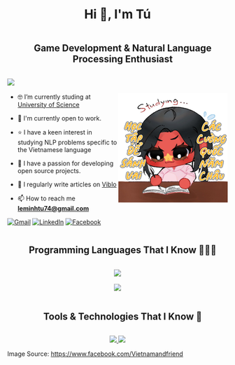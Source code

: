 <h1 align="center">Hi 👋, I'm Tú</h1>

<div id="user-content-toc">
  <ul align="center">
    <summary><h2 style="display: inline-block">Game Development & Natural Language Processing Enthusiast</h2></summary>
  </ul>
</div>

<!--Profile visit count-->
![](https://komarev.com/ghpvc/?username=egliette)


<!--Image-->
<div target="_blank" align="center">
  <img align="right" top="500" height="250" alt="IMG" src="assets/image.png">
</div>

<!--About me-->
- 🤓 I’m currently studing at [University of Science](https://www.hcmus.edu.vn/)

- 🤝 I'm currently open to work.

- ⭐ I have a keen interest in studying NLP problems specific to the Vietnamese language

- 🤗 I have a passion for developing open source projects.

- 📝 I regularly write articles on [Viblo](https://viblo.asia/u/leminhtu74)

- 📫 How to reach me **leminhtu74@gmail.com**
  
<a href="mailto:leminhtu74@gmail.com">![Gmail](https://img.shields.io/badge/Gmail-D14836?style=for-the-badge&logo=gmail&logoColor=white)</a>
<a href="https://www.linkedin.com/in/leminhtu74/">![LinkedIn](https://img.shields.io/badge/LinkedIn-0077B5?style=for-the-badge&logo=linkedin&logoColor=white)</a>
<a href="https://www.facebook.com/leminh.tu.7758/">![Facebook](https://img.shields.io/badge/Facebook-1877F2?style=for-the-badge&logo=facebook&logoColor=white)</a>

<!--Program Languages-->
<div id="user-content-toc">
  <ul align="center">
    <summary><h2 style="display: inline-block">Programming Languages That I Know 👨🏻‍💻</h2></summary>
  </ul>
</div>
<!--tech stack icons-->
<p align="center">
  <a href="https://skillicons.dev">
    <img src="https://skillicons.dev/icons?i=python,cs,java,javascript,cpp&perline=14" />
  </a>  
</p>

<p align="center">
    <img src="https://github-readme-stats.vercel.app/api/top-langs/?username=egliette&layout=compact"/>
</p>




<!--Tools & Technologies-->
<div id="user-content-toc">
  <ul align="center">
    <summary><h2 style="display: inline-block">Tools & Technologies That I Know 🧰</h2></summary>
  </ul>
</div>
<!--tech stack icons-->
<p align="center">
  <a href="https://skillicons.dev">
  <img src="https://skillicons.dev/icons?i=vscode,androidstudio,visualstudio,neovim,git,github,gitlab&perline=14"/>

  <img src="https://skillicons.dev/icons?i=docker,firebase,figma,unity,pytorch,selenium,latex&perline=14"/>
  </a>
</p>



Image Source: https://www.facebook.com/Vietnamandfriend

